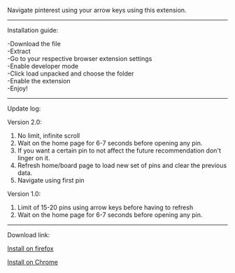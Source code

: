 Navigate pinterest using your arrow keys using this extension.

<hr>

Installation guide:

-Download the file <br>
-Extract <br>
-Go to your respective browser extension settings <br> 
-Enable developer mode <br>
-Click load unpacked and choose the folder <br> 
-Enable the extension <br>
-Enjoy!<br>

<hr>

Update log:

Version 2.0:
1. No limit, infinite scroll
2. Wait on the home page for 6-7 seconds before opening any pin.
3. If you want a certain pin to not affect the future recommendation don't linger on it.
4. Refresh home/board page to load new set of pins and clear the previous data.
5. Navigate using first pin

Version 1.0:

1. Limit of 15-20 pins using arrow keys before having to refresh
2. Wait on the home page for 6-7 seconds before opening any pin.

<hr>

Download link:

<a href="https://addons.mozilla.org/en-GB/firefox/addon/pinterest-arrow-navigation/">Install on firefox<a/>  <br>


<a href="https://chromewebstore.google.com/detail/pinterest-arrow-navigation/">Install on Chrome<a/>
